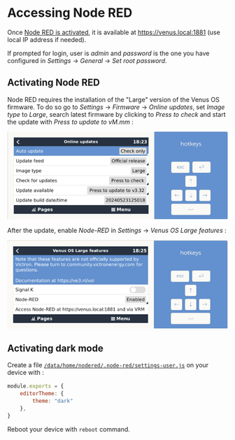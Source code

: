 # Accessing Node RED

Once [Node RED is activated](#activate-node-red), it is available at https://venus.local:1881 (use local IP address if needed).

If prompted for login, user is *admin* and *password* is the one you have configured in *Settings* -> *General* -> *Set root password*.

## Activating Node RED

Node RED requires the installation of the "Large" version of the Venus OS firmware.
To do so go to *Settings* -> *Firmware* -> *Online updates*, set *Image type* to *Large*,
search latest firmware by clicking to *Press to check* and start the update with *Press to update to vM.mm* :

![](images/GuiV1-Large_conf.png)

After the update, enable *Node-RED* in *Settings* -> *Venus OS Large features* :

![](images/GuiV1-Node_RED_conf.png)

## Activating dark mode

Create a file [`/data/home/nodered/.node-red/settings-user.js`](../shell/data/home/nodered/.node-red/settings-user.js) on your device with :

``` js
module.exports = {
    editorTheme: {
        theme: "dark"
    },
}
```

Reboot your device with `reboot` command.

